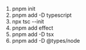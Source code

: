 1. pnpm init
2. pnpm add -D typescript
3. npx tsc --init
4. pnpm add effect
5. pnpm add -D tsx
6. pnpm add -D @types/node


